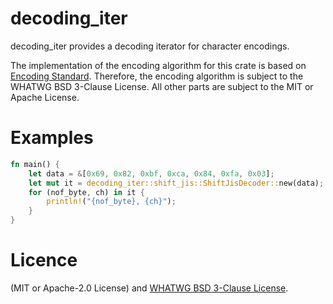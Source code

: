 # decoding_iter

decoding_iter provides a decoding iterator for character encodings.

The implementation of the encoding algorithm for this crate is based on [Encoding Standard](https://encoding.spec.whatwg.org/).
Therefore, the encoding algorithm is subject to the WHATWG BSD 3-Clause License.
All other parts are subject to the MIT or Apache License.

# Examples

```rust
fn main() {
    let data = &[0x69, 0x82, 0xbf, 0xca, 0x84, 0xfa, 0x03];
    let mut it = decoding_iter::shift_jis::ShiftJisDecoder::new(data);
    for (nof_byte, ch) in it {
        println!("{nof_byte}, {ch}");
    }
}
```

# Licence

(MIT or Apache-2.0 License) and [WHATWG BSD 3-Clause License](https://encoding.spec.whatwg.org/#ipr).
